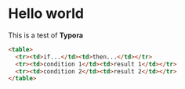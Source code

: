 # Hello world

This is a test of **Typora**

```html
<table>
  <tr><td>if...</td><td>then...</td></tr>
  <tr><td>condition 1</td><td>result 1</td></tr>
  <tr><td>condition 2</td><td>result 2</td></tr>
</table>
```

